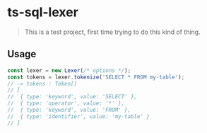 # ts-sql-lexer

> This is a test project, first time trying to do this kind of thing.

## Usage

```typescript
const lexer = new Lexer(/* options */);
const tokens = lexer.tokenize('SELECT * FROM my-table');
// -> tokens : Token[]
// [
//  { type: 'keyword', value: 'SELECT' },
//  { type: 'operator', value: '*' },
//  { type: 'keyword', value: 'FROM' },
//  { type: 'identifier', value: 'my-table' }
// ]
```

